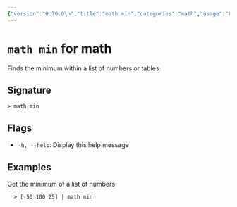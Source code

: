 ```yaml
---
{"version":"0.70.0\n","title":"math min","categories":"math","usage":"Finds the minimum within a list of numbers or tables\n"}
---
```

<!-- THIS FILE IS GENERATED BY update_book_commands.cjs USING NUSHELL'S HELP COMMANDS.
REFRAIN FROM EDITING IT MANUALLY.-->
# <code>math min</code> for math

<div class='command-title'>Finds the minimum within a list of numbers or tables</div>

## Signature

```> math min```

## Flags

 * ```-h, --help```: Display this help message
## Examples

  Get the minimum of a list of numbers
```shell
  > [-50 100 25] | math min
```


